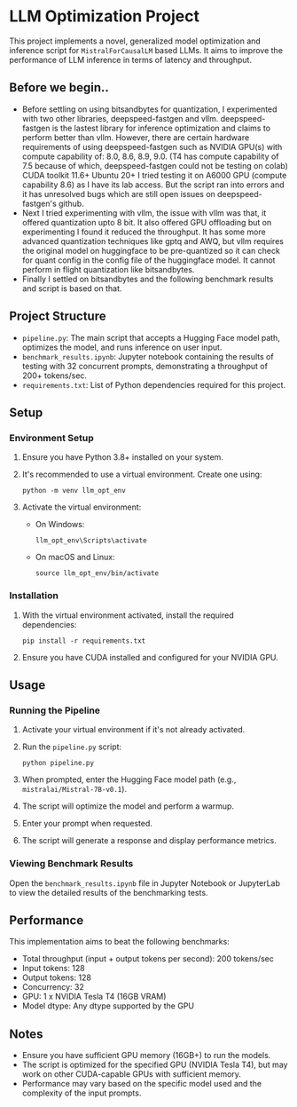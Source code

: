 # LLM Optimization Project

This project implements a novel, generalized model optimization and inference script for `MistralForCausalLM` based LLMs. It aims to improve the performance of LLM inference in terms of latency and throughput.


## Before we begin..

- Before settling on using bitsandbytes for quantization, I experimented with two other libraries, deepspeed-fastgen and vllm. deepspeed-fastgen is the lastest
  library for inference optimization and claims to perform better than vllm. However, there are certain hardware requirements of using deepspeed-fastgen such as
  NVIDIA GPU(s) with compute capability of: 8.0, 8.6, 8.9, 9.0. (T4 has compute capability of 7.5 because of which, deepspeed-fastgen could not be testing on colab)
  CUDA toolkit 11.6+ 
  Ubuntu 20+ 
  I tried testing it on A6000 GPU (compute capability 8.6) as I have its lab access. But the script ran into errors and it has unresolved bugs which are still open
  issues on deepspeed-fastgen's github.
- Next I tried experimenting with vllm, the issue with vllm was that, it offered quantization upto 8 bit. It also offered GPU offloading but on experimenting I found
  it reduced the throughput. It has some more advanced quantization techniques like gptq and AWQ, but vllm requires the original model on huggingface to be pre-quantized
  so it can check for quant config in the config file of the huggingface model. It cannot perform in flight quantization like bitsandbytes.
- Finally I settled on bitsandbytes and the following benchmark results and script is based on that.
  
## Project Structure

- `pipeline.py`: The main script that accepts a Hugging Face model path, optimizes the model, and runs inference on user input.
- `benchmark_results.ipynb`: Jupyter notebook containing the results of testing with 32 concurrent prompts, demonstrating a throughput of 200+ tokens/sec.
- `requirements.txt`: List of Python dependencies required for this project.

## Setup

### Environment Setup

1. Ensure you have Python 3.8+ installed on your system.
2. It's recommended to use a virtual environment. Create one using:

   ```
   python -m venv llm_opt_env
   ```

3. Activate the virtual environment:
   - On Windows:
     ```
     llm_opt_env\Scripts\activate
     ```
   - On macOS and Linux:
     ```
     source llm_opt_env/bin/activate
     ```

### Installation

1. With the virtual environment activated, install the required dependencies:

   ```
   pip install -r requirements.txt
   ```

2. Ensure you have CUDA installed and configured for your NVIDIA GPU.

## Usage

### Running the Pipeline

1. Activate your virtual environment if it's not already activated.

2. Run the `pipeline.py` script:

   ```
   python pipeline.py
   ```

3. When prompted, enter the Hugging Face model path (e.g., `mistralai/Mistral-7B-v0.1`).

4. The script will optimize the model and perform a warmup.

5. Enter your prompt when requested.

6. The script will generate a response and display performance metrics.

### Viewing Benchmark Results

Open the `benchmark_results.ipynb` file in Jupyter Notebook or JupyterLab to view the detailed results of the benchmarking tests.

## Performance

This implementation aims to beat the following benchmarks:

- Total throughput (input + output tokens per second): 200 tokens/sec
- Input tokens: 128
- Output tokens: 128
- Concurrency: 32
- GPU: 1 x NVIDIA Tesla T4 (16GB VRAM)
- Model dtype: Any dtype supported by the GPU

## Notes

- Ensure you have sufficient GPU memory (16GB+) to run the models.
- The script is optimized for the specified GPU (NVIDIA Tesla T4), but may work on other CUDA-capable GPUs with sufficient memory.
- Performance may vary based on the specific model used and the complexity of the input prompts.

 

